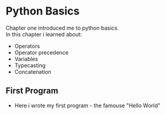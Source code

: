 # Python Basics

Chapter one introduced me to python basics.  
In this chapter i learned about:  
- Operators
- Operator precedence
- Variables
- Typecasting 
- Concatenation

## First Program
- Here i wrote my first program - the famouse "Hello World"
